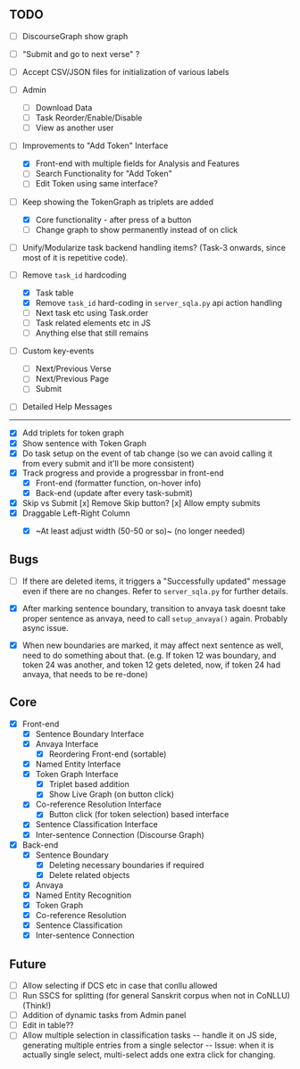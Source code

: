 ## TODO

- [ ] DiscourseGraph show graph

- [ ] "Submit and go to next verse" ?

- [ ] Accept CSV/JSON files for initialization of various labels

- [ ] Admin
  - [ ] Download Data
  - [ ] Task Reorder/Enable/Disable
  - [ ] View as another user

- [ ] Improvements to "Add Token" Interface
  - [x] Front-end with multiple fields for Analysis and Features
  - [ ] Search Functionality for "Add Token"
  - [ ] Edit Token using same interface?

- [ ] Keep showing the TokenGraph as triplets are added
  - [x] Core functionality - after press of a button
  - [ ] Change graph to show permanently instead of on click

- [ ] Unify/Modularize task backend handling items? (Task-3 onwards, since most of it is repetitive code).

- [ ] Remove `task_id` hardcoding
  - [x] Task table
  - [x] Remove `task_id` hard-coding in `server_sqla.py` api action handling
  - [ ] Next task etc using Task.order
  - [ ] Task related elements etc in JS
  - [ ] Anything else that still remains

- [ ] Custom key-events
  - [ ] Next/Previous Verse
  - [ ] Next/Previous Page
  - [ ] Submit

- [ ] Detailed Help Messages

---

- [x] Add triplets for token graph
- [x] Show sentence with Token Graph
- [x] Do task setup on the event of tab change (so we can avoid calling it from every submit and it'll be more consistent)
- [x] Track progress and provide a progressbar in front-end
  - [x] Front-end (formatter function, on-hover info)
  - [x] Back-end (update after every task-submit)
- [x] Skip vs Submit
  [x] Remove Skip button?
  [x] Allow empty submits
- [x] Draggable Left-Right Column
  - [x] ~At least adjust width (50-50 or so)~ (no longer needed)


## Bugs

- [ ] If there are deleted items, it triggers a "Successfully updated" message even if there are no changes. Refer to `server_sqla.py` for further details.

- [x] After marking sentence boundary, transition to anvaya task doesnt take proper sentence as anvaya, need to call `setup_anvaya()` again. Probably async issue.
- [x] When new boundaries are marked, it may affect next sentence as well, need to do something about that. (e.g. If token 12 was boundary, and token 24 was another, and token 12 gets deleted, now, if token 24 had anvaya, that needs to be re-done)

## Core

- [x] Front-end
  - [x] Sentence Boundary Interface
  - [x] Anvaya Interface
    - [x] Reordering Front-end (sortable)
  - [x] Named Entity Interface
  - [x] Token Graph Interface
    - [x] Triplet based addition
    - [x] Show Live Graph (on button click)
  - [x] Co-reference Resolution Interface
    - [x] Button click (for token selection) based interface
  - [x] Sentence Classification Interface
  - [x] Inter-sentence Connection (Discourse Graph)
- [x] Back-end
  - [x] Sentence Boundary
    - [x] Deleting necessary boundaries if required
    - [x] Delete related objects
  - [x] Anvaya
  - [x] Named Entity Recognition
  - [x] Token Graph
  - [x] Co-reference Resolution
  - [x] Sentence Classification
  - [x] Inter-sentence Connection

## Future

- [ ] Allow selecting if DCS etc in case that conllu allowed
- [ ] Run SSCS for splitting (for general Sanskrit corpus when not in CoNLLU) (Think!)
- [ ] Addition of dynamic tasks from Admin panel
- [ ] Edit in table??
- [ ] Allow multiple selection in classification tasks -- handle it on JS side, generating multiple entries from a single selector -- Issue: when it is actually
single select, multi-select adds one extra click for changing.

